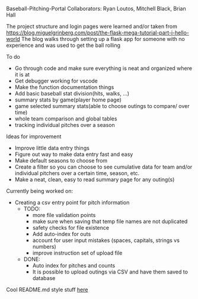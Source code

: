 Baseball-Pitching-Portal
Collaborators: Ryan Loutos, Mitchell Black, Brian Hall

The project structure and login pages were learned and/or taken from 
https://blog.miguelgrinberg.com/post/the-flask-mega-tutorial-part-i-hello-world
The blog walks through setting up a flask app for someone with no experience and was used 
to get the ball rolling

To do
- Go through code and make sure everything is neat and organized where it is at
- Get debugger working for vscode
- Make the function documentation things
- Add basic baseball stat division(hits, walks, ...)
- summary stats by game(player home page)
- game selected summary stats(able to choose outings to compare/ over time)
- whole team comparison and global tables
- tracking individual pitches over a season


Ideas for improvement
- Improve little data entry things
- Figure out way to make data entry fast and easy
- Make default seasons to choose from
- Create a filter so you can choose to see cumulative data for team and/or individual pitchers over a certain time, season, etc.
- Make a neat, clean, easy to read summary page for any outing(s)

Currently being worked on:
- Creating a csv entry point for pitch information
  - TODO:
    - more file validation points
    - make sure when saving that temp file names are not duplicated
    - safety checks for file existence
    - Add auto-index for outs
    - account for user input mistakes (spaces, capitals, strings vs numbers)
    - improve instruction set of upload file
  - DONE:
    - Auto index for pitches and counts
    - It is possible to upload outings via CSV and have them saved to database



Cool README.md style stuff [here](https://help.github.com/en/github/writing-on-github/basic-writing-and-formatting-syntax)
